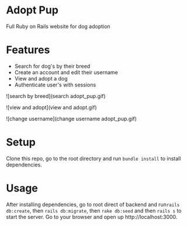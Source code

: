 # Adopt Pup

Full Ruby on Rails website for dog adoption

# Features
* Search for dog's by their breed
* Create an account and edit their username
* View and adopt a dog
* Authenticate user's with sessions

![search by breed](search adopt_pup.gif)

![view and adopt](view and adopt.gif)

![change username](change username adopt_pup.gif)

# Setup
Clone this repo, go to the root directory and run ```bundle install``` to install dependencies.

# Usage
After installing dependencies, go to root direct of backend and run```rails db:create```, then ```rails db:migrate```, then ```rake db:seed``` and then ```rails s``` to start the server. Go to your browser and open up http://localhost:3000.
